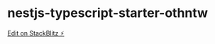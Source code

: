 # nestjs-typescript-starter-othntw

[Edit on StackBlitz ⚡️](https://stackblitz.com/edit/nestjs-typescript-starter-othntw)